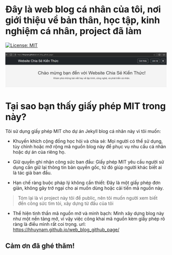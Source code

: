 # Đây là web blog cá nhân của tôi, nơi giới thiệu về bản thân, học tập, kinh nghiệm cá nhân, project đã làm
[![License: MIT](https://img.shields.io/badge/License-MIT-yellow.svg)](LICENSE)

![alt img](assets/image/image_home.png)
# Tại sao bạn thấy giấy phép MIT trong này?
Tôi sử dụng giấy phép MIT cho dự án Jekyll blog cá nhân này vì tôi muốn:

- Khuyến khích cộng đồng học hỏi và chia sẻ: Mọi người có thể sử dụng, tùy chỉnh hoặc mở rộng mã nguồn blog này để phục vụ nhu cầu cá nhân hoặc dự án của riêng họ.

- Giữ quyền ghi nhận công sức ban đầu: Giấy phép MIT yêu cầu người sử dụng cần giữ lại thông tin bản quyền gốc, từ đó giúp người khác biết ai là tác giả ban đầu.

- Hạn chế ràng buộc pháp lý không cần thiết: Đây là một giấy phép đơn giản, không gây trở ngại cho ai muốn dùng hoặc cải tiến mã nguồn này.
> Tóm lại là vì project này tôi để public, nên tôi muốn người xem biết đến công sức tìm tòi, xây dựng từ đầu của tôi
- Thể hiện tinh thần mã nguồn mở và minh bạch: Mình xây dựng blog này như một nền tảng mở, vì vậy việc công khai mã nguồn kèm giấy phép rõ ràng là điều mình rất coi trọng.
url: https://hhuynam.github.io/web_blog_github_page/
## Cảm ơn đã ghé thăm!
